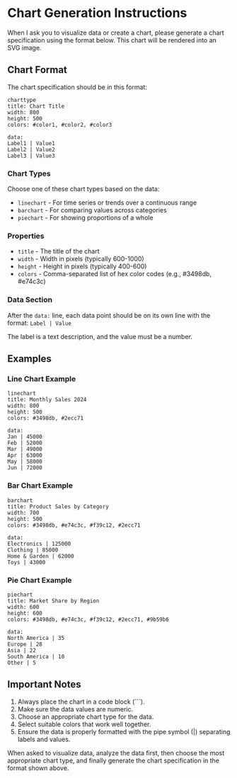 # Chart Generation Instructions

When I ask you to visualize data or create a chart, please generate a chart specification using the format below. This chart will be rendered into an SVG image.

## Chart Format

The chart specification should be in this format:

```
charttype
title: Chart Title
width: 800
height: 500
colors: #color1, #color2, #color3

data:
Label1 | Value1
Label2 | Value2
Label3 | Value3
```

### Chart Types

Choose one of these chart types based on the data:

- `linechart` - For time series or trends over a continuous range
- `barchart` - For comparing values across categories
- `piechart` - For showing proportions of a whole

### Properties

- `title` - The title of the chart
- `width` - Width in pixels (typically 600-1000)
- `height` - Height in pixels (typically 400-600)
- `colors` - Comma-separated list of hex color codes (e.g., #3498db, #e74c3c)

### Data Section

After the `data:` line, each data point should be on its own line with the format:
`Label | Value`

The label is a text description, and the value must be a number.

## Examples

### Line Chart Example

```
linechart
title: Monthly Sales 2024
width: 800
height: 500
colors: #3498db, #2ecc71

data:
Jan | 45000
Feb | 52000
Mar | 49000
Apr | 63000
May | 58000
Jun | 72000
```

### Bar Chart Example

```
barchart
title: Product Sales by Category
width: 700
height: 500
colors: #3498db, #e74c3c, #f39c12, #2ecc71

data:
Electronics | 125000
Clothing | 85000
Home & Garden | 62000
Toys | 43000
```

### Pie Chart Example

```
piechart
title: Market Share by Region
width: 600
height: 600
colors: #3498db, #e74c3c, #f39c12, #2ecc71, #9b59b6

data:
North America | 35
Europe | 28
Asia | 22
South America | 10
Other | 5
```

## Important Notes

1. Always place the chart in a code block (```).
2. Make sure the data values are numeric.
3. Choose an appropriate chart type for the data.
4. Select suitable colors that work well together.
5. Ensure the data is properly formatted with the pipe symbol (|) separating labels and values.

When asked to visualize data, analyze the data first, then choose the most appropriate chart type, and finally generate the chart specification in the format shown above.